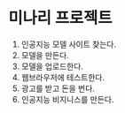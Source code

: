 
# 미나리 프로젝트
1. 인공지능 모델 사이트 찾는다.
2. 모델을 만든다.
3. 모델을 업로드한다.
4. 웹브라우저에 테스트한다.
5. 광고를 받고 돈을 번다.
6. 인공지능 비지니스를 만든다.